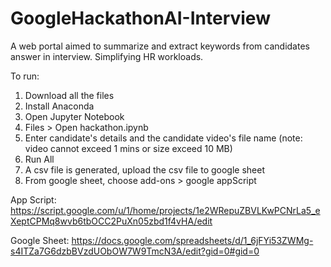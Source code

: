 # GoogleHackathonAI-Interview
A web portal aimed to summarize and extract keywords from candidates answer in interview. Simplifying HR workloads.

To run:
1. Download all the files
2. Install Anaconda
3. Open Jupyter Notebook
4. Files > Open hackathon.ipynb
5. Enter candidate's details and the candidate video's file name (note: video cannot exceed 1 mins or size exceed 10 MB)
6. Run All
7. A csv file is generated, upload the csv file to google sheet
8. From google sheet, choose add-ons > google appScript

App Script: https://script.google.com/u/1/home/projects/1e2WRepuZBVLKwPCNrLa5_eXeptCPMq8wvb6tbOCC2PuXn05zbd1f4vHA/edit

Google Sheet: https://docs.google.com/spreadsheets/d/1_6jFYi53ZWMg-s4ITZa7G6dzbBVzdUObOW7W9TmcN3A/edit?gid=0#gid=0


